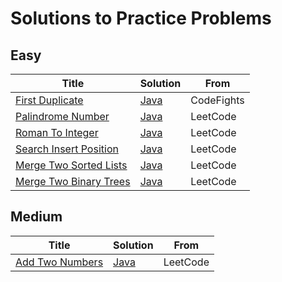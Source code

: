 # Solutions to Practice Problems

## Easy

| Title | Solution | From |
|-------|----------|------|
|[First Duplicate](https://codefights.com/interview-practice/task/pMvymcahZ8dY4g75q)|[Java](./Easy/FirstDuplicate.java)|CodeFights|
|[Palindrome Number](https://leetcode.com/problems/two-sum/#/description)|[Java](./Easy/PalindromeNumber.java)|LeetCode|
|[Roman To Integer](https://leetcode.com/problems/roman-to-integer/#/description)|[Java](./Easy/RomanToInteger.java)|LeetCode|
|[Search Insert Position](https://leetcode.com/problems/search-insert-position/#/description)|[Java](./Easy/SearchInsert.java)|LeetCode|
|[Merge Two Sorted Lists](https://leetcode.com/problems/merge-two-sorted-lists/#/description)|[Java](./Easy/MergeTwoSortedLists.java)|LeetCode|
|[Merge Two Binary Trees](https://leetcode.com/problems/merge-two-binary-trees/#/description)|[Java](./Easy/MergeTwoBinaryTrees.java)|LeetCode|

## Medium

| Title | Solution | From | 
|-------|----------|------|
|[Add Two Numbers](https://leetcode.com/problems/add-two-numbers/#/description)|[Java](./Medium/AddTwoNumbers.java)|LeetCode|
